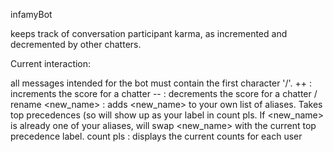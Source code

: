 infamyBot

keeps track of conversation participant karma, as incremented
and decremented by other chatters.

Current interaction:

all messages intended for the bot must contain the first character '/'.
<username>++ : increments the score for a chatter
<username>-- : decrements the score for a chatter
/ rename <new_name> : adds <new_name> to your own list of aliases. Takes top precedences (so will show up as your label in count pls. If <new_name> is already one of your aliases, will swap <new_name> with the current top precedence label.
count pls : displays the current counts for each user

